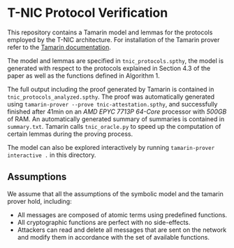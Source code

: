 # T-NIC Protocol Verification

This repository contains a Tamarin model and lemmas for the protocols employed by the T-NIC architecture.
For installation of the Tamarin prover refer to the [Tamarin documentation](https://tamarin-prover.com/manual/master/book/002_installation.html).

The model and lemmas are specified in `tnic_protocols.spthy`, the model is generated with respect to the
protocols explained in Section 4.3 of the paper as well as the functions defined in Algorithm 1.

The full output including the proof generated by Tamarin is contained in `tnic_protocols_analyzed.spthy`.
The proof was automatically generated using `tamarin-prover --prove tnic-attestation.spthy`, and successfully finished after 41min on an *AMD EPYC 7713P 64-Core* processor with *500GB* of RAM. An automatically generated summary of summaries is contained in `summary.txt`. Tamarin calls `tnic_oracle.py` to speed up the computation of certain lemmas during the proving process.

The model can also be explored interactively by running `tamarin-prover interactive .` in this directory.


## Assumptions

We assume that all the assumptions of the symbolic model and the tamarin prover hold, including:

* All messages are composed of atomic terms using predefined functions.
* All cryptographic functions are perfect with no side-effects.
* Attackers can read and delete all messages that are sent on the network and modify them in accordance with the set of available functions.

